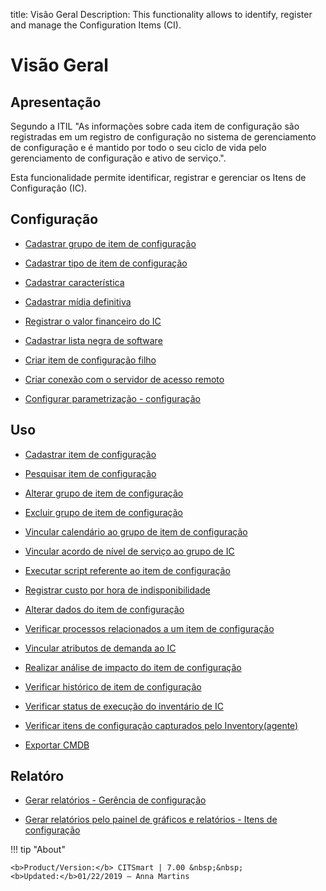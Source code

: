 title: Visão Geral
Description: This functionality allows to identify, register and manage the Configuration Items (CI).
# Visão Geral

Apresentação
----------------

Segundo a ITIL "As informações sobre cada item de configuração são registradas em um registro de configuração no sistema de gerenciamento de configuração e é mantido por todo o seu ciclo de vida pelo gerenciamento de configuração e ativo de serviço.".

Esta funcionalidade permite identificar, registrar e gerenciar os Itens de Configuração (IC).

Configuração
-------------

- [Cadastrar grupo de item de configuração](/pt-br/citsmart-7/processes/configuration/configuration/register-configuration-item-group.html)

- [Cadastrar tipo de item de configuração](/pt-br/citsmart-7/processes/configuration/configuration/register-type-ic.html)

- [Cadastrar característica](/pt-br/citsmart-7/processes/configuration/configuration/register-characteristics.html)

- [Cadastrar mídia definitiva](/pt-br/citsmart-7/processes/configuration/configuration/register-definitive-media.html)

- [Registrar o valor financeiro do IC](/pt-br/citsmart-7/processes/configuration/configuration/register-financial-value-ic.html)

- [Cadastrar lista negra de software](/pt-br/citsmart-7/processes/configuration/configuration/register-software-blacklist.html)

- [Criar item de configuração filho](/pt-br/citsmart-7/processes/configuration/configuration/create-configuration-item-related-ic.html)

- [Criar conexão com o servidor de acesso remoto](/pt-br/citsmart-7/processes/configuration/configuration/configure-remote-access.html)

- [Configurar parametrização - configuração](/pt-br/citsmart-7/platform-administration/parameters-list/configure-parametrization-configuration.html)


Uso
-------

- [Cadastrar item de configuração](/pt-br/citsmart-7/processes/configuration/use/register-CI.html)

- [Pesquisar item de configuração](/pt-br/citsmart-7/processes/configuration/use/search-CI.html)

- [Alterar grupo de item de configuração](/pt-br/citsmart-7/processes/configuration/use/change-group-configuration-item.html)

- [Excluir grupo de item de configuração](/pt-br/citsmart-7/processes/configuration/use/delete-group-of-IC.html)

- [Vincular calendário ao grupo de item de configuração](/pt-br/citsmart-7/processes/configuration/use/link-calendar-to-group-of-IC.html)

- [Vincular acordo de nível de serviço ao grupo de IC](/pt-br/citsmart-7/processes/configuration/use/link-SLA-to-CI-group.html)

- [Executar script referente ao item de configuração](/pt-br/citsmart-7/processes/configuration/use/run-script-of-CI.html)

- [Registrar custo por hora de indisponibilidade](/pt-br/citsmart-7/processes/configuration/use/cost-per-hour-unavailability.html)

- [Alterar dados do item de configuração](/pt-br/citsmart-7/processes/configuration/use/change-IC-item-data.html)

- [Verificar processos relacionados a um item de configuração](/pt-br/citsmart-7/processes/configuration/use/CI-processes-related.html)

- [Vincular atributos de demanda ao IC](/pt-br/citsmart-7/processes/configuration/use/link-demand-attributes-to-CI.html)

- [Realizar análise de impacto do item de configuração](/pt-br/citsmart-7/processes/configuration/use/configuration-item-impact.html)

- [Verificar histórico de item de configuração](/pt-br/citsmart-7/processes/configuration/use/CI-history.html)

- [Verificar status de execução do inventário de IC](/pt-br/citsmart-7/processes/configuration/use/verify-status-inventory.html)

- [Verificar itens de configuração capturados pelo Inventory(agente)](/pt-br/citsmart-7/processes/configuration/use/CI-captured-by-inventory.html)

- [Exportar CMDB](/pt-br/citsmart-7/processes/configuration/use/export-CMDB.html)


Relatóro
----------

- [Gerar relatórios - Gerência de configuração](/pt-br/citsmart-7/processes/configuration/use/generate-report-configuration-management.html)

- [Gerar relatórios pelo painel de gráficos e relatórios - Itens de configuração](/pt-br/citsmart-7/processes/configuration/use/generate-reports-charts-panel-ic.html)

!!! tip "About"

    <b>Product/Version:</b> CITSmart | 7.00 &nbsp;&nbsp;
    <b>Updated:</b>01/22/2019 – Anna Martins


